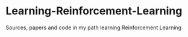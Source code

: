 # Learning-Reinforcement-Learning
Sources, papers and code in my path learning Reinforcement Learning
